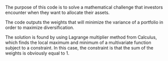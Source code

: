 The purpose of this code is to solve a mathematical challenge that investors encounter when they want to allocate their assets. 

The code outputs the weights that will minimize the variance of a portfolio in order to maximize diversification.

The solution is found by using Lagrange multiplier method from Calculus, which finds the local maximum and minimum of a multivariate function
subject to a constraint. In this case, the constraint is that the sum of the weights is obviously equal to 1.
